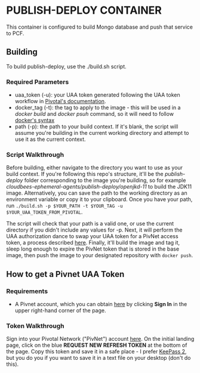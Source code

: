 # PUBLISH-DEPLOY CONTAINER

This container is configured to build Mongo database and push that service to PCF.

## Building

To build publish-deploy, use the ./build.sh script.

### Required Parameters

- uaa_token (-u): your UAA token generated following the UAA token workflow in [Pivotal's documentation](https://network.pivotal.io/docs/api).
- docker_tag (-t): the tag to apply to the image - this will be used in a _docker build_ and _docker psuh_ command, so it will need to follow [docker's syntax](https://docs.docker.com/get-started/part5/)
- path (-p): the path to your build context. If it's blank, the script will assume you're building in the current working directory and attempt to use it as the current context.

### Script Walkthrough

Before building, either navigate to the directory you want to use as your build context. If you're following this repo's structure, it'll be the _publish-deploy_ folder corresponding to the image you're building, so for example _cloudbees-ephemeral-agents/publish-deploy/openjkd-11_ to build the JDK11 image. Alternatively, you can save the path to the working directory as an environment variable or copy it to your clipboard. Once you have your path, run `./build.sh -p $YOUR_PATH -t $YOUR_TAG -u $YOUR_UAA_TOKEN_FROM_PIVOTAL`.

The script will check that your path is a valid one, or use the current directory if you didn't include any values for -p. Next, it will perform the UAA authorization dance to swap your UAA token for a PivNet access token, a process described [here](https://network.pivotal.io/docs/api). Finally, it'll build the image and tag it, sleep long enough to expire the PivNet token that is stored in the base image, then push the image to your designated repository with `docker push`.

## How to get a Pivnet UAA Token

### Requirements

- A Pivnet account, which you can obtain [here](https://network.pivotal.io/) by clicking **Sign In** in the upper right-hand corner of the page.

### Token Walkthrough

Sign into your Pivotal Network ("PivNet") account [here](https://network.pivotal.io/users/dashboard/edit-profile). On the initial landing page, click on the blue **REQUEST NEW REFRESH TOKEN** at the bottom of the page. Copy this token and save it in a safe place - I prefer [KeePass 2](https://keepass.info/), but you do you if you want to save it in a text file on your desktop (don't do this).